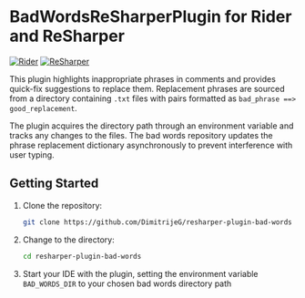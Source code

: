 # BadWordsReSharperPlugin for Rider and ReSharper

[![Rider](https://img.shields.io/jetbrains/plugin/v/RIDER_PLUGIN_ID.svg?label=Rider&colorB=0A7BBB&style=for-the-badge&logo=rider)](https://plugins.jetbrains.com/plugin/RIDER_PLUGIN_ID)
[![ReSharper](https://img.shields.io/jetbrains/plugin/v/RESHARPER_PLUGIN_ID.svg?label=ReSharper&colorB=0A7BBB&style=for-the-badge&logo=resharper)](https://plugins.jetbrains.com/plugin/RESHARPER_PLUGIN_ID)

This plugin highlights inappropriate phrases in comments and provides quick-fix suggestions to replace them. Replacement phrases are sourced from a directory containing `.txt` files with pairs formatted as `bad_phrase ==> good_replacement`.

The plugin acquires the directory path through an environment variable and tracks any changes to the files. The bad words repository updates the phrase replacement dictionary asynchronously to prevent interference with user typing.

## Getting Started

1. Clone the repository:
   ```bash
   git clone https://github.com/DimitrijeG/resharper-plugin-bad-words
   ```
2. Change to the directory:
   ```bash
   cd resharper-plugin-bad-words
   ```
3. Start your IDE with the plugin, setting the environment variable `BAD_WORDS_DIR` to your chosen bad words directory path
